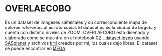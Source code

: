 # OVERLAECOBO

Es un dataset de imagenes saltelitales y su correspondiente mapa de colores referentes al estrato social. El dataset es de la ciudad de bogota y cuenta con distinto niveles de ZOOM. OVERLAECOBO esta diseñado y elaborado como se muentra en el notebook [02 - dataset.ipynb](https://github.com/DaielChom/proyecto_uis/blob/master/proyecto_dev/02%20-%20dataset.ipynb) usando [SASplanet](https://bitbucket.org/sas_team/sas.planet.bin/downloads/) y archivos [kml](https://drive.google.com/open?id=15VnvN6ZRTbsqqd9kl3ukNWBj3oqADsy0) creados por mi, los cuales dejo libres. El dataset se puede encontrar en [MEGA](https://mega.nz/#!5a5EWCwD!ik2Rid52eJ5fMQXNeKBkpRkoYv___n_Wk6F1aS0E8Bw)

